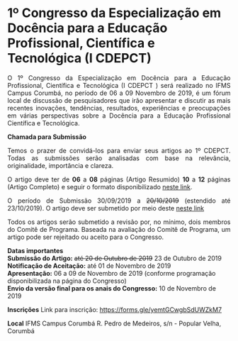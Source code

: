 # 1º Congresso da Especialização em Docência para a Educação Profissional, Científica e Tecnológica (I CDEPCT)

<p align="justify">
O 1º Congresso da Especialização em Docência para a Educação Profissional, Científica e Tecnológica (I  CDEPCT )  será realizado no IFMS Campus Corumbá, no período de  06 a 09 Novembro de 2019, é um fórum local de discussão de pesquisadores que irão apresentar e discutir as mais recentes inovações, tendências, resultados, experiências e preocupações em várias perspectivas sobre a Docência para a Educação Profissional Científica e Tecnológica.</p>

<html>

<b>Chamada para Submissão</b>
<p align="justify">
Temos o prazer de convidá-los para enviar seus artigos ao 1º CDEPCT. Todas as submissões serão analisadas com base na relevância, originalidade, importância e clareza.</p>

<p align="justify">O artigo deve ter de <b>06</b> a <b>08</b> páginas (Artigo Resumido) <b>10</b> a <b>12</b> páginas  (Artigo Completo) e seguir o formato disponibilizado <a target="_blank" href="https://bit.ly/2kYYcfr">neste link</a>.</p>

<p align="justify">O período de Submissão 30/09/2019 a <strike>20/10/2019</strike> (estendido até 23/10/2019). O artigo deve ser submetido por meio deste <a target="_blank" href="https://forms.gle/szq8REJ7ydH6FMp18">neste link</a></p>

<p align="justify">Todos os artigos serão submetido a revisão por, no mínimo, dois membros do Comitê de Programa. Baseada na avaliação do Comitê de Programa, um artigo pode ser rejeitado ou aceito para o Congresso.</p>

<b>Datas importantes</b><br>
<b>Submissão do Artigo:</b> <strike>até 20 de Outubro de 2019</strike> 23 de Outubro de 2019<br>
<b>Notificação de Aceitação:</b> até 01 de Novembro de 2019<br>
<b>Apresentação:</b> 06 a 09 de Novembro de 2019 (conforme programação disponibilizada na página do Congresso)<br>
<b>Envio da versão final para os anais do Congresso:</b> 10 de Novembro de 2019<br>

<b>Inscrições</b>
Link para inscrição: https://forms.gle/yemtGCwgbSdUWZkM7


<b>Local</b>
IFMS Campus Corumbá
R. Pedro de Medeiros, s/n - Popular Velha, Corumbá

</html>
